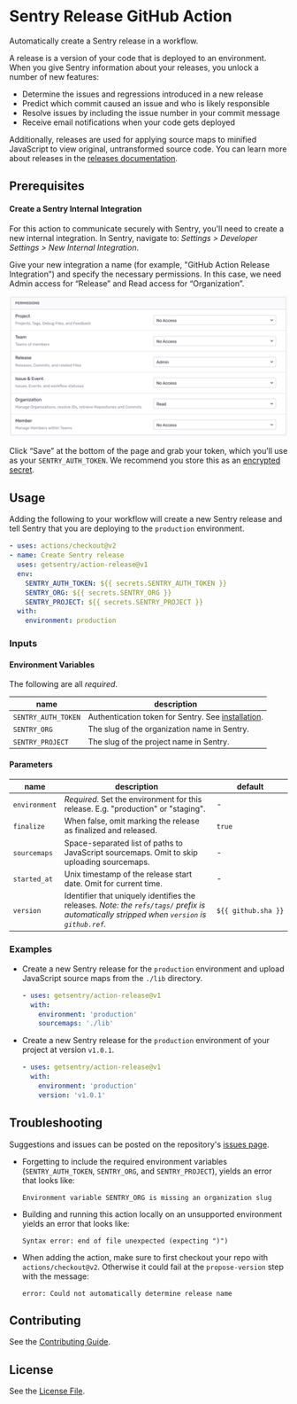 # Sentry Release GitHub Action
Automatically create a Sentry release in a workflow. 

A release is a version of your code that is deployed to an environment. When you give Sentry information about your releases, you unlock a number of new features:
 - Determine the issues and regressions introduced in a new release
 - Predict which commit caused an issue and who is likely responsible
 - Resolve issues by including the issue number in your commit message
 - Receive email notifications when your code gets deployed

Additionally, releases are used for applying source maps to minified JavaScript to view original, untransformed source code. You can learn more about releases in the [releases documentation](https://docs.sentry.io/workflow/releases).

## Prerequisites
#### Create a Sentry Internal Integration
For this action to communicate securely with Sentry, you'll need to create a new internal integration. In Sentry, navigate to: _Settings > Developer Settings > New Internal Integration_.

Give your new integration a name (for example, "GitHub Action Release Integration”) and specify the necessary permissions. In this case, we need Admin access for “Release” and Read access for “Organization”.

![View of internal integration permissions.](images/internal-integration-permissions.png)

Click “Save” at the bottom of the page and grab your token, which you’ll use as your `SENTRY_AUTH_TOKEN`. We recommend you store this as an [encrypted secret](https://docs.github.com/en/actions/configuring-and-managing-workflows/creating-and-storing-encrypted-secrets).

## Usage
Adding the following to your workflow will create a new Sentry release and tell Sentry that you are deploying to the `production` environment.
  
```yaml
- uses: actions/checkout@v2
- name: Create Sentry release
  uses: getsentry/action-release@v1
  env:
    SENTRY_AUTH_TOKEN: ${{ secrets.SENTRY_AUTH_TOKEN }}
    SENTRY_ORG: ${{ secrets.SENTRY_ORG }}
    SENTRY_PROJECT: ${{ secrets.SENTRY_PROJECT }}
  with:
    environment: production
```

### Inputs
#### Environment Variables
The following are all _required_.

|name|description|
|---|---|
|`SENTRY_AUTH_TOKEN`|Authentication token for Sentry. See [installation](#create-a-sentry-internal-integration).|
|`SENTRY_ORG`|The slug of the organization name in Sentry.|
|`SENTRY_PROJECT`|The slug of the project name in Sentry.|
#### Parameters
|name|description|default|
|---|---|---|
|`environment`|_Required_. Set the environment for this release. E.g. "production" or "staging".|-|
|`finalize`|When false, omit marking the release as finalized and released.|`true`|
|`sourcemaps`|Space-separated list of paths to JavaScript sourcemaps. Omit to skip uploading sourcemaps.|-|
|`started_at`|Unix timestamp of the release start date. Omit for current time.|-|
|`version`|Identifier that uniquely identifies the releases. _Note: the `refs/tags/` prefix is automatically stripped when `version` is `github.ref`._|<code>${{&nbsp;github.sha&nbsp;}}</code>|

### Examples
- Create a new Sentry release for the `production` environment and upload JavaScript source maps from the `./lib` directory.
    ```yaml
    - uses: getsentry/action-release@v1
      with:
        environment: 'production'
        sourcemaps: './lib'
    ```

- Create a new Sentry release for the `production` environment of your project at version `v1.0.1`.
    ```yaml
    - uses: getsentry/action-release@v1
      with:
        environment: 'production'
        version: 'v1.0.1'
    ```

## Troubleshooting
Suggestions and issues can be posted on the repository's 
[issues page](https://github.com/getsentry/action-release/issues).
- Forgetting to include the required environment variables 
  (`SENTRY_AUTH_TOKEN`, `SENTRY_ORG`, and `SENTRY_PROJECT`), yields an error that looks like: 
    ```
    Environment variable SENTRY_ORG is missing an organization slug
    ```
- Building and running this action locally on an unsupported environment yields an error that looks like:
    ```
    Syntax error: end of file unexpected (expecting ")")
    ```
- When adding the action, make sure to first checkout your repo with `actions/checkout@v2`.
Otherwise it could fail at the `propose-version` step with the message:
    ```
    error: Could not automatically determine release name
    ```

## Contributing
See the [Contributing Guide](https://github.com/getsentry/action-release/blob/master/CONTRIBUTING).

## License
See the [License File](https://github.com/getsentry/action-release/blob/master/LICENSE).
